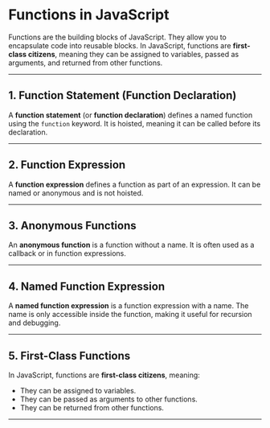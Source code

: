 # Functions in JavaScript

Functions are the building blocks of JavaScript. They allow you to encapsulate code into reusable blocks. In JavaScript, functions are **first-class citizens**, meaning they can be assigned to variables, passed as arguments, and returned from other functions.

---

## **1. Function Statement (Function Declaration)**
A **function statement** (or **function declaration**) defines a named function using the `function` keyword. It is hoisted, meaning it can be called before its declaration.

---

## **2. Function Expression**
A **function expression** defines a function as part of an expression. It can be named or anonymous and is not hoisted.

---

## **3. Anonymous Functions**
An **anonymous function** is a function without a name. It is often used as a callback or in function expressions.

---

## **4. Named Function Expression**
A **named function expression** is a function expression with a name. The name is only accessible inside the function, making it useful for recursion and debugging.

---

## **5. First-Class Functions**
In JavaScript, functions are **first-class citizens**, meaning:
- They can be assigned to variables.
- They can be passed as arguments to other functions.
- They can be returned from other functions.

---